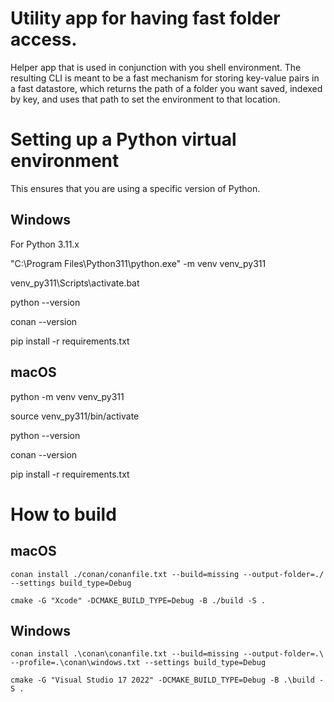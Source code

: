 # Utility app for having fast folder access.

Helper app that is used in conjunction with you shell environment.
The resulting CLI is meant to be a fast mechanism for storing key-value
pairs in a fast datastore, which returns the path of a folder you want
saved, indexed by key, and uses that path to set the environment to 
that location.

# Setting up a Python virtual environment

This ensures that you are using a specific version of Python.

## Windows

For Python 3.11.x

"C:\Program Files\Python311\python.exe" -m venv venv_py311

venv_py311\Scripts\activate.bat

python --version

conan --version

pip install -r requirements.txt

## macOS

python  -m venv venv_py311

source venv_py311/bin/activate

python --version

conan --version

pip install -r requirements.txt


# How to build

## macOS


```
conan install ./conan/conanfile.txt --build=missing --output-folder=./ --settings build_type=Debug

cmake -G "Xcode" -DCMAKE_BUILD_TYPE=Debug -B ./build -S .
```

## Windows

```
conan install .\conan\conanfile.txt --build=missing --output-folder=.\ --profile=.\conan\windows.txt --settings build_type=Debug

cmake -G "Visual Studio 17 2022" -DCMAKE_BUILD_TYPE=Debug -B .\build -S .
```
